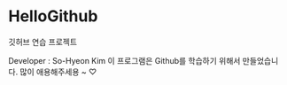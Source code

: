 HelloGithub
===========

깃허브 연습 프로젝트

Developer : So-Hyeon Kim 
이 프로그램은 Github를 학습하기 위해서 만들었습니다.
많이 애용해주세용 ~ ♡